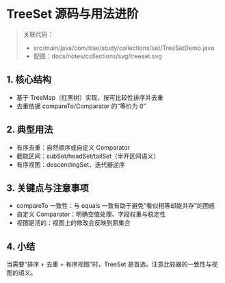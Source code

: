 # TreeSet 源码与用法进阶

> 关联代码：
> - src/main/java/com/trae/study/collections/set/TreeSetDemo.java
> - 配图：docs/notes/collections/svg/treeset.svg

## 1. 核心结构
- 基于 TreeMap（红黑树）实现，按可比较性排序并去重
- 去重依据 compareTo/Comparator 的“等价为 0”

## 2. 典型用法
- 有序去重：自然顺序或自定义 Comparator
- 截取区间：subSet/headSet/tailSet（半开区间语义）
- 有序视图：descendingSet、迭代器逆序

## 3. 关键点与注意事项
- compareTo 一致性：与 equals 一致有助于避免“看似相等却能共存”的困惑
- 自定义 Comparator：明确空值处理、字段权重与稳定性
- 视图是活的：视图上的修改会反映到原集合

## 4. 小结
当需要“排序 + 去重 + 有序视图”时，TreeSet 是首选。注意比较器的一致性与视图的语义。